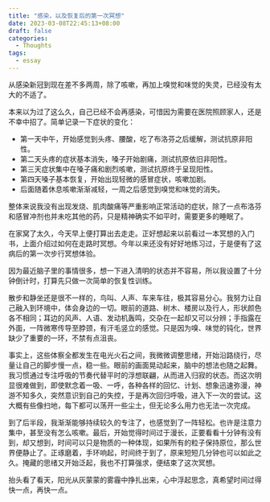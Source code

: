 ```yaml
---
title: "感染，以及恢复后的第一次冥想"
date: 2023-03-08T22:45:13+08:00
draft: false
categories:
  - Thoughts
tags:
  - essay
---
```


从感染新冠到现在差不多两周，除了咳嗽，再加上嗅觉和味觉的失灵，已经没有太大的不适了。

本来以为过了这么久，自己已经不会再感染，可惜因为需要在医院照顾家人，还是不幸中招了。简单记录一下症状的变化：

- 第一天中午，开始感觉到头疼、腰酸，吃了布洛芬之后缓解，测试抗原非阳性。
- 第二天头疼的症状基本消失，嗓子开始剧痛，测试抗原依旧非阳性。
- 第三天症状集中在嗓子痛和剧烈咳嗽，测试抗原终于呈现阳性。
- 第四天嗓子基本恢复，开始出现轻微的感冒症状，咳嗽加剧。
- 后面随着休息咳嗽渐渐减轻，一周之后感觉到嗅觉和味觉的消失。

整体来说我没有出现发烧、肌肉酸痛等严重影响正常活动的症状，除了一点布洛芬和感冒冲剂也并未吃其他的药，只是精神确实不如平时，需要更多的睡眠了。

在家窝了太久，今天早上便打算出去走走。正好想起来以前看过一本冥想的入门书，上面介绍过如何在走路时冥想。今年以来还没有好好地练习过，于是便有了这病后的第一次步行冥想体验。

因为最近脑子里的事情很多，想一下进入清明的状态并不容易，所以我设置了十分钟倒计时，打算先只做一次简单的恢复性训练。

散步和静坐还是很不一样的，鸟叫、人声、车来车往，极其容易分心。我努力让自己融入到环境中，体会身边的一切。眼前的道路、树木、楼房以及行人，形状颜色各不相同；耳边的风声、人语、发动机轰鸣，交杂在一起却又可以分辨；手指露在外面，一阵微寒传导至脖颈，有汗毛竖立的感觉。只是因为嗅、味觉的钝化，世界缺少了重要的一环，不禁有点沮丧。

事实上，这些体察全都发生在电光火石之间，我微微调整思绪，开始沿路绕行，尽量让自己的脚步慢一点，稳一些。眼前的画面晃动起来，脑中的想法也随之起舞。我习惯通过专注呼吸的节奏代替平时的浮想联翩，从而进入归寂的状态。而这次明显很难做到，即使默念着一吸、一呼，各种各样的回忆、计划、想象迅速弥漫，神游不知多久，突然意识到自己的失控，于是再次回归呼吸，进入下一次的尝试。这大概有些像扫地，每下都可以荡开一些尘土，但无论多么用力也无法一次完成。

到了后半段，我渐渐能够持续较久的专注了，也感觉到了一阵轻松。也许是注意力集中，甚至没有怎么咳嗽。最后，开始觉得时间过于漫长，正要看看十分钟有没有到，却又想到，时间可以只是物质的一种体现，如果所有的粒子保持原位，那么世界便静止了。正琢磨着，手环响起，时间终于到了，原来短短几分钟也可以如此之久。掩藏的思绪又开始泛起，我也不打算强求，便结束了这次冥想。

抬头看了看天，阳光从灰蒙蒙的雾霾中挣扎出来，心中浮起思念，真希望时间过得快一点，再快一点。
